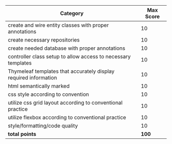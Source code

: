 Category|Max Score
---|---
create and wire entity classes with proper annotations  |10
create necessary repositories |10
create needed database with proper annotations|10
controller class setup to allow access to necessary templates  |10
Thymeleaf templates that accurately display required information |10   
html semantically marked |10
css style according to convention| 10
utilize css grid layout according to conventional practice| 10
utilize flexbox according to conventional practice|10
style/formatting/code quality |10
**total points**|**100**
